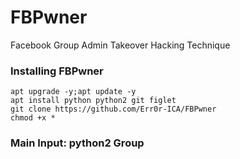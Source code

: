 # FBPwner
Facebook Group Admin Takeover Hacking Technique

### Installing FBPwner
```
apt upgrade -y;apt update -y
apt install python python2 git figlet
git clone https://github.com/Err0r-ICA/FBPwner
chmod +x *
```
### Main Input: python2 Group
